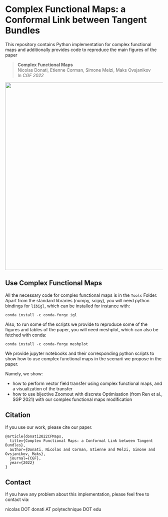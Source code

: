 # Complex Functional Maps: a Conformal Link between Tangent Bundles

This repository contains Python implementation for complex functional maps and additionally provides code to reproduce the main figures of the paper

> **Complex Functional Maps**<br/>
> Nicolas Donati, Etienne Corman, Simone Melzi, Maks Ovsjanikov<br/>
> In *CGF 2022*<br/>
<!--
> [PDF](),
> [Video](https://www.youtube.com/watch?v=U6wtw6W4x3I),
> [Project page](http://igl.ethz.ch/projects/instant-meshes/)
-->


<p align="center">
<img src="images/TEASER.png" width="600">
</p>

## Use Complex Functional Maps
All the necessary code for complex functional maps is in the ``Tools`` Folder. Apart from the standard libraries (numpy, scipy), you will need python bindings for ``libigl``, which can be installed for instance with:

    conda install -c conda-forge igl

Also, to run some of the scripts we provide to reproduce some of the figures and tables of the paper, you will need meshplot, which can also be fetched with conda:

    conda install -c conda-forge meshplot

We provide jupyter notebooks and their corresponding python scripts to show how to use complex functional maps in the scenarii we propose in the paper. 

Namely, we show:
* how to perform vector field transfer using complex functional maps, and a visualization of the transfer
* how to use bijective Zoomout with discrete Optimisation (from Ren et al., SGP 2021) with our complex functional maps modification

## Citation
If you use our work, please cite our paper.
```
@article{donati2022CFMaps,
  title={Complex Functional Maps: a Conformal Link between Tangent Bundles},
  author={Donati, Nicolas and Corman, Etienne and Melzi, Simone and Ovsjanikov, Maks},
  journal={CGF},
  year={2022}
}
```

## Contact
If you have any problem about this implementation, please feel free to contact via:

nicolas DOT donati AT polytechnique DOT edu